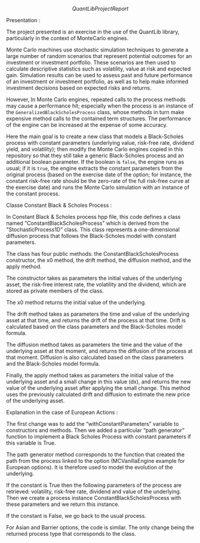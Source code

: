 
$$ QuantLib Project Report $$

Presentation :

The project presented is an exercise in the use of the QuantLib library, particularly in the context of MonteCarlo engines.

Monte Carlo machines use stochastic simulation techniques to generate a large number of random scenarios that represent potential outcomes for an investment or investment portfolio. These scenarios are then used to calculate descriptive statistics such as volatility, value at risk and expected gain. Simulation results can be used to assess past and future performance of an investment or investment portfolio, as well as to help make informed investment decisions based on expected risks and returns.

However, In Monte Carlo engines, repeated calls to the process methods may cause a performance hit; especially when the process is an instance of the `GeneralizedBlackScholesProcess` class, whose methods in turn make expensive method calls to the contained term structures. The performance of the engine can be increased at the expense of some accuracy.

Here the main goal is to  create a new class that models a Black-Scholes process with constant parameters (underlying value, risk-free rate, dividend yield, and volatility); then modify the Monte Carlo engines copied in this repository so that they still take a generic Black-Scholes process and an additional boolean parameter.  If the boolean is `false`, the engine runs as usual; if it is `true`, the engine extracts the constant parameters from the original process (based on the exercise date of the option; for instance, the constant risk-free rate should be the zero-rate of the full risk-free curve at the exercise date) and runs the Monte Carlo simulation with an instance of the constant process.



Classe Constant Black & Scholes Process :


In Constant Black & Scholes process hpp file,  this code defines a class named "ConstantBlackScholesProcess" which is derived from the "StochasticProcess1D" class. This class represents a one-dimensional diffusion process that follows the Black-Scholes model with constant parameters.


The class has four public methods: 
the ConstantBlackScholesProcess constructor, the x0 method, the drift method, the diffusion method, and the apply method.

The constructor takes as parameters the initial values of the underlying asset, the risk-free interest rate, the volatility and the dividend, which are stored as private members of the class.

The x0 method returns the initial value of the underlying.

The drift method takes as parameters the time and value of the underlying asset at that time, and returns the drift of the process at that time. Drift is calculated based on the class parameters and the Black-Scholes model formula.

The diffusion method takes as parameters the time and the value of the underlying asset at that moment, and returns the diffusion of the process at that moment. Diffusion is also calculated based on the class parameters and the Black-Scholes model formula.

Finally, the apply method takes as parameters the initial value of the underlying asset and a small change in this value (dx), and returns the new value of the underlying asset after applying the small change. This method uses the previously calculated drift and diffusion to estimate the new price of the underlying asset.



Explanation in the case of European Actions :

The first change was to add the “withConstantParameters” variable to constructors and methods.
Then we added a particular “path generator” function to implement a Black Scholes Process with constant parameters if this variable is True.

The path generator method corresponds to the function that created the path from the process linked to the option (MCVanillaEngine example for European options). It is therefore used to model the evolution of the underlying.


If the constant is True then the following parameters of the process are retrieved: volatility, risk-free rate, dividend and value of the underlying.
Then we create a process instance ConstantBlackScholesProcess with these parameters and we return this instance.


If the constant is False, we go back to the usual process.


For Asian and Barrier options, the code is similar. The only change being the returned process type that corresponds to the class.


